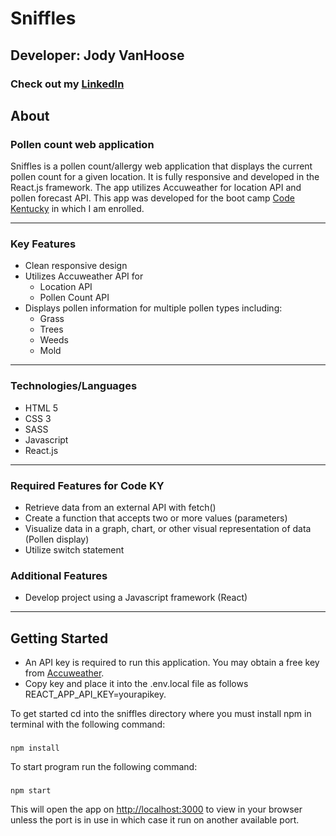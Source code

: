 # Sniffles
## Developer: Jody VanHoose
### Check out my <a href="https://www.linkedin.com/in/jody-vanhoose/" target="_blank">LinkedIn</a>

## About
### Pollen count web application
Sniffles is a pollen count/allergy web application that displays the current pollen count for a given location.   It is fully responsive and developed in the React.js framework. The app utilizes Accuweather for location API and pollen forecast API. This app was developed for the boot camp <a href="http://codekentucky.org/" target="_blank">Code Kentucky</a> in which I am enrolled.
___
### Key Features
* Clean responsive design
* Utilizes Accuweather API for
    * Location API
    * Pollen Count API
* Displays pollen information for multiple pollen types including:
    * Grass
    * Trees
    * Weeds
    * Mold
___
### Technologies/Languages
* HTML 5
* CSS 3
* SASS
* Javascript
* React.js
___
### Required Features for Code KY
* Retrieve data from an external API with fetch()
* Create a function that accepts two or more values (parameters)
* Visualize data in a graph, chart, or other visual representation of data (Pollen display)
* Utilize switch statement

### Additional Features
* Develop project using a Javascript framework (React)


___
## Getting Started
* An API key is required to run this application. You may obtain a free key from <a href="http://codekentucky.org/" target="_blank">Accuweather</a>. 
* Copy key and place it into the .env.local file as follows REACT_APP_API_KEY=yourapikey.


To get started cd into the sniffles directory where you must install npm in terminal with the following command: 

### 
```
npm install
```
To start program run the following command:

### 
```
npm start
```

This will open the app on [http://localhost:3000](http://localhost:3000) to view in your browser unless the port is in use in which case it run on another available port.



